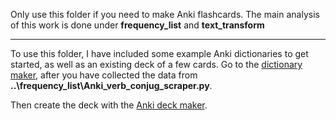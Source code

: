 Only use this folder if you need to make Anki flashcards. The main analysis of this work is done under **frequency_list** and **text_transform**

---
To use this folder, I have included some example Anki dictionaries to get started, as well as an existing deck of a few cards. Go to the [dictionary maker](Anki_code\anki_dictionary_maker.py), after you have collected the data from **..\frequency_list\Anki_verb_conjug_scraper.py**.

Then create the deck with the [Anki deck maker](Anki_code\anki_deck_maker.py).